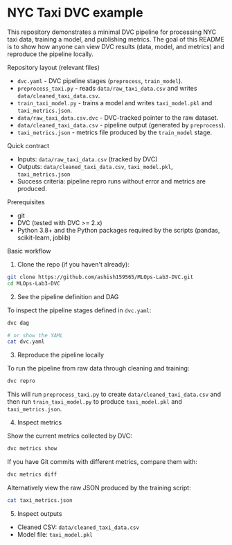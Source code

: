 # NYC Taxi DVC example

This repository demonstrates a minimal DVC pipeline for processing NYC taxi data, training a model, and publishing metrics. The goal of this README is to show how anyone can view DVC results (data, model, and metrics) and reproduce the pipeline locally.

Repository layout (relevant files)

- `dvc.yaml` - DVC pipeline stages (`preprocess`, `train_model`).
- `preprocess_taxi.py` - reads `data/raw_taxi_data.csv` and writes `data/cleaned_taxi_data.csv`.
- `train_taxi_model.py` - trains a model and writes `taxi_model.pkl` and `taxi_metrics.json`.
- `data/raw_taxi_data.csv.dvc` - DVC-tracked pointer to the raw dataset.
- `data/cleaned_taxi_data.csv` - pipeline output (generated by `preprocess`).
- `taxi_metrics.json` - metrics file produced by the `train_model` stage.

Quick contract

- Inputs: `data/raw_taxi_data.csv` (tracked by DVC)
- Outputs: `data/cleaned_taxi_data.csv`, `taxi_model.pkl`, `taxi_metrics.json`
- Success criteria: pipeline repro runs without error and metrics are produced.

Prerequisites

- git
- DVC (tested with DVC >= 2.x)
- Python 3.8+ and the Python packages required by the scripts (pandas, scikit-learn, joblib)

Basic workflow

1. Clone the repo (if you haven't already):

```bash
git clone https://github.com/ashish159565/MLOps-Lab3-DVC.git
cd MLOps-Lab3-DVC
```

2. See the pipeline definition and DAG

To inspect the pipeline stages defined in `dvc.yaml`:

```bash
dvc dag

# or show the YAML
cat dvc.yaml
```

3. Reproduce the pipeline locally

To run the pipeline from raw data through cleaning and training:

```bash
dvc repro
```

This will run `preprocess_taxi.py` to create `data/cleaned_taxi_data.csv` and then run `train_taxi_model.py` to produce `taxi_model.pkl` and `taxi_metrics.json`.

4. Inspect metrics

Show the current metrics collected by DVC:

```bash
dvc metrics show
```

If you have Git commits with different metrics, compare them with:

```bash
dvc metrics diff
```

Alternatively view the raw JSON produced by the training script:

```bash
cat taxi_metrics.json
```

5. Inspect outputs

- Cleaned CSV: `data/cleaned_taxi_data.csv`
- Model file: `taxi_model.pkl`

